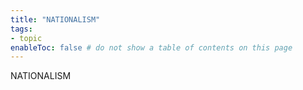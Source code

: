 ```yaml
---
title: "NATIONALISM"
tags:
- topic     
enableToc: false # do not show a table of contents on this page
---
```


NATIONALISM